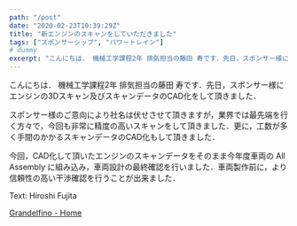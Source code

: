 ```yaml
---
path: "/post"
date: "2020-02-23T10:39:29Z"
title: "新エンジンのスキャンをしていただきました"
tags: ["スポンサーシップ", "パワートレイン"]
# dummy
excerpt: "こんにちは． 機械工学課程2年 排気担当の藤田 寿です．先日，スポンサー様にエンジンの3Dスキャン及びスキャンデータのCAD化をして頂きました．スポンサー様のご意向により社名は伏せさせて頂きますが，..."
---
```


[](23-1.jpg)

こんにちは． 機械工学課程2年 排気担当の藤田 寿です．先日，スポンサー様にエンジンの3Dスキャン及びスキャンデータのCAD化をして頂きました．

スポンサー様のご意向により社名は伏せさせて頂きますが，業界では最先端を行く方々で，今回も非常に精度の高いスキャンをして頂きました．更に，工数が多く手間のかかるスキャンデータのCAD化もして頂きました．

今回，CAD化して頂いたエンジンのスキャンデータをそのまま今年度車両の All Assembly に組み込み，車両設計の最終確認を行いました．車両製作前に，より信頼性の高い干渉確認を行うことが出来ました．

Text: Hiroshi Fujita

[Grandelfino - Home](http://www.grandelfino.net/)